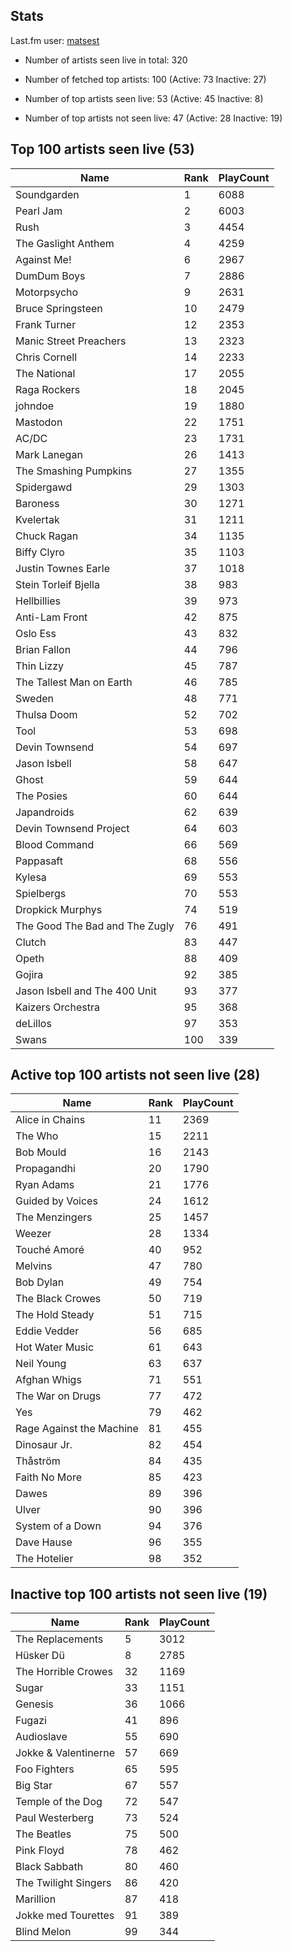 ## Stats 


Last.fm user: [matsest](https://www.last.fm/user/matsest)

- Number of artists seen live in total: 320

- Number of fetched top artists: 100 (Active: 73 Inactive: 27)

- Number of top artists seen live: 53 (Active: 45 Inactive: 8)

- Number of top artists not seen live: 47 (Active: 28 Inactive: 19)

## Top 100 artists seen live (53)

Name                           | Rank | PlayCount
------------------------------ | ---- | ---------
Soundgarden                    | 1    | 6088     
Pearl Jam                      | 2    | 6003     
Rush                           | 3    | 4454     
The Gaslight Anthem            | 4    | 4259     
Against Me!                    | 6    | 2967     
DumDum Boys                    | 7    | 2886     
Motorpsycho                    | 9    | 2631     
Bruce Springsteen              | 10   | 2479     
Frank Turner                   | 12   | 2353     
Manic Street Preachers         | 13   | 2323     
Chris Cornell                  | 14   | 2233     
The National                   | 17   | 2055     
Raga Rockers                   | 18   | 2045     
johndoe                        | 19   | 1880     
Mastodon                       | 22   | 1751     
AC/DC                          | 23   | 1731     
Mark Lanegan                   | 26   | 1413     
The Smashing Pumpkins          | 27   | 1355     
Spidergawd                     | 29   | 1303     
Baroness                       | 30   | 1271     
Kvelertak                      | 31   | 1211     
Chuck Ragan                    | 34   | 1135     
Biffy Clyro                    | 35   | 1103     
Justin Townes Earle            | 37   | 1018     
Stein Torleif Bjella           | 38   | 983      
Hellbillies                    | 39   | 973      
Anti-Lam Front                 | 42   | 875      
Oslo Ess                       | 43   | 832      
Brian Fallon                   | 44   | 796      
Thin Lizzy                     | 45   | 787      
The Tallest Man on Earth       | 46   | 785      
Sweden                         | 48   | 771      
Thulsa Doom                    | 52   | 702      
Tool                           | 53   | 698      
Devin Townsend                 | 54   | 697      
Jason Isbell                   | 58   | 647      
Ghost                          | 59   | 644      
The Posies                     | 60   | 644      
Japandroids                    | 62   | 639      
Devin Townsend Project         | 64   | 603      
Blood Command                  | 66   | 569      
Pappasaft                      | 68   | 556      
Kylesa                         | 69   | 553      
Spielbergs                     | 70   | 553      
Dropkick Murphys               | 74   | 519      
The Good The Bad and The Zugly | 76   | 491      
Clutch                         | 83   | 447      
Opeth                          | 88   | 409      
Gojira                         | 92   | 385      
Jason Isbell and The 400 Unit  | 93   | 377      
Kaizers Orchestra              | 95   | 368      
deLillos                       | 97   | 353      
Swans                          | 100  | 339      

## Active top 100 artists not seen live (28)

Name                     | Rank | PlayCount
------------------------ | ---- | ---------
Alice in Chains          | 11   | 2369     
The Who                  | 15   | 2211     
Bob Mould                | 16   | 2143     
Propagandhi              | 20   | 1790     
Ryan Adams               | 21   | 1776     
Guided by Voices         | 24   | 1612     
The Menzingers           | 25   | 1457     
Weezer                   | 28   | 1334     
Touché Amoré             | 40   | 952      
Melvins                  | 47   | 780      
Bob Dylan                | 49   | 754      
The Black Crowes         | 50   | 719      
The Hold Steady          | 51   | 715      
Eddie Vedder             | 56   | 685      
Hot Water Music          | 61   | 643      
Neil Young               | 63   | 637      
Afghan Whigs             | 71   | 551      
The War on Drugs         | 77   | 472      
Yes                      | 79   | 462      
Rage Against the Machine | 81   | 455      
Dinosaur Jr.             | 82   | 454      
Thåström                 | 84   | 435      
Faith No More            | 85   | 423      
Dawes                    | 89   | 396      
Ulver                    | 90   | 396      
System of a Down         | 94   | 376      
Dave Hause               | 96   | 355      
The Hotelier             | 98   | 352      

## Inactive top 100 artists not seen live (19)

Name                 | Rank | PlayCount
-------------------- | ---- | ---------
The Replacements     | 5    | 3012     
Hüsker Dü            | 8    | 2785     
The Horrible Crowes  | 32   | 1169     
Sugar                | 33   | 1151     
Genesis              | 36   | 1066     
Fugazi               | 41   | 896      
Audioslave           | 55   | 690      
Jokke & Valentinerne | 57   | 669      
Foo Fighters         | 65   | 595      
Big Star             | 67   | 557      
Temple of the Dog    | 72   | 547      
Paul Westerberg      | 73   | 524      
The Beatles          | 75   | 500      
Pink Floyd           | 78   | 462      
Black Sabbath        | 80   | 460      
The Twilight Singers | 86   | 420      
Marillion            | 87   | 418      
Jokke med Tourettes  | 91   | 389      
Blind Melon          | 99   | 344      

